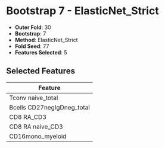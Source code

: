 # Bootstrap 7 - ElasticNet_Strict

- **Outer Fold**: 30
- **Bootstrap**: 7
- **Method**: ElasticNet_Strict
- **Fold Seed**: 77
- **Features Selected**: 5

## Selected Features

| Feature |
|---------|
| Tconv naive_total |
| Bcells CD27negIgDneg_total |
| CD8 RA_CD3 |
| CD8 RA naive_CD3 |
| CD16mono_myeloid |
